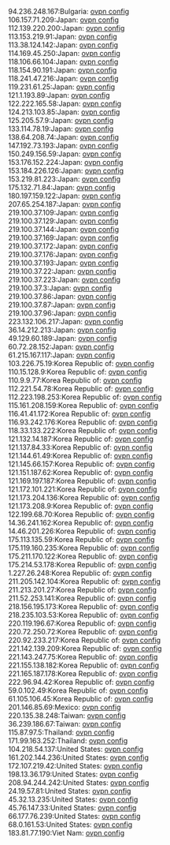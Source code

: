 94.236.248.167:Bulgaria: [ovpn config](vpn/94_236_248_167.ovpn)  
106.157.71.209:Japan: [ovpn config](vpn/106_157_71_209.ovpn)  
112.139.220.200:Japan: [ovpn config](vpn/112_139_220_200.ovpn)  
113.153.219.91:Japan: [ovpn config](vpn/113_153_219_91.ovpn)  
113.38.124.142:Japan: [ovpn config](vpn/113_38_124_142.ovpn)  
114.169.45.250:Japan: [ovpn config](vpn/114_169_45_250.ovpn)  
118.106.66.104:Japan: [ovpn config](vpn/118_106_66_104.ovpn)  
118.154.90.191:Japan: [ovpn config](vpn/118_154_90_191.ovpn)  
118.241.47.216:Japan: [ovpn config](vpn/118_241_47_216.ovpn)  
119.231.61.25:Japan: [ovpn config](vpn/119_231_61_25.ovpn)  
121.1.193.89:Japan: [ovpn config](vpn/121_1_193_89.ovpn)  
122.222.165.58:Japan: [ovpn config](vpn/122_222_165_58.ovpn)  
124.213.103.85:Japan: [ovpn config](vpn/124_213_103_85.ovpn)  
125.205.57.9:Japan: [ovpn config](vpn/125_205_57_9.ovpn)  
133.114.78.19:Japan: [ovpn config](vpn/133_114_78_19.ovpn)  
138.64.208.74:Japan: [ovpn config](vpn/138_64_208_74.ovpn)  
147.192.73.193:Japan: [ovpn config](vpn/147_192_73_193.ovpn)  
150.249.156.59:Japan: [ovpn config](vpn/150_249_156_59.ovpn)  
153.176.152.224:Japan: [ovpn config](vpn/153_176_152_224.ovpn)  
153.184.226.126:Japan: [ovpn config](vpn/153_184_226_126.ovpn)  
153.219.81.223:Japan: [ovpn config](vpn/153_219_81_223.ovpn)  
175.132.71.84:Japan: [ovpn config](vpn/175_132_71_84.ovpn)  
180.197.159.122:Japan: [ovpn config](vpn/180_197_159_122.ovpn)  
207.65.254.187:Japan: [ovpn config](vpn/207_65_254_187.ovpn)  
219.100.37.109:Japan: [ovpn config](vpn/219_100_37_109.ovpn)  
219.100.37.129:Japan: [ovpn config](vpn/219_100_37_129.ovpn)  
219.100.37.144:Japan: [ovpn config](vpn/219_100_37_144.ovpn)  
219.100.37.169:Japan: [ovpn config](vpn/219_100_37_169.ovpn)  
219.100.37.172:Japan: [ovpn config](vpn/219_100_37_172.ovpn)  
219.100.37.176:Japan: [ovpn config](vpn/219_100_37_176.ovpn)  
219.100.37.193:Japan: [ovpn config](vpn/219_100_37_193.ovpn)  
219.100.37.22:Japan: [ovpn config](vpn/219_100_37_22.ovpn)  
219.100.37.223:Japan: [ovpn config](vpn/219_100_37_223.ovpn)  
219.100.37.3:Japan: [ovpn config](vpn/219_100_37_3.ovpn)  
219.100.37.86:Japan: [ovpn config](vpn/219_100_37_86.ovpn)  
219.100.37.87:Japan: [ovpn config](vpn/219_100_37_87.ovpn)  
219.100.37.96:Japan: [ovpn config](vpn/219_100_37_96.ovpn)  
223.132.106.217:Japan: [ovpn config](vpn/223_132_106_217.ovpn)  
36.14.212.213:Japan: [ovpn config](vpn/36_14_212_213.ovpn)  
49.129.60.189:Japan: [ovpn config](vpn/49_129_60_189.ovpn)  
60.72.28.152:Japan: [ovpn config](vpn/60_72_28_152.ovpn)  
61.215.167.117:Japan: [ovpn config](vpn/61_215_167_117.ovpn)  
103.226.75.19:Korea Republic of: [ovpn config](vpn/103_226_75_19.ovpn)  
110.15.128.9:Korea Republic of: [ovpn config](vpn/110_15_128_9.ovpn)  
110.9.9.77:Korea Republic of: [ovpn config](vpn/110_9_9_77.ovpn)  
112.221.54.78:Korea Republic of: [ovpn config](vpn/112_221_54_78.ovpn)  
112.223.198.253:Korea Republic of: [ovpn config](vpn/112_223_198_253.ovpn)  
115.161.208.159:Korea Republic of: [ovpn config](vpn/115_161_208_159.ovpn)  
116.41.41.172:Korea Republic of: [ovpn config](vpn/116_41_41_172.ovpn)  
116.93.242.176:Korea Republic of: [ovpn config](vpn/116_93_242_176.ovpn)  
118.33.133.222:Korea Republic of: [ovpn config](vpn/118_33_133_222.ovpn)  
121.132.14.187:Korea Republic of: [ovpn config](vpn/121_132_14_187.ovpn)  
121.137.84.33:Korea Republic of: [ovpn config](vpn/121_137_84_33.ovpn)  
121.144.61.49:Korea Republic of: [ovpn config](vpn/121_144_61_49.ovpn)  
121.145.66.157:Korea Republic of: [ovpn config](vpn/121_145_66_157.ovpn)  
121.151.187.62:Korea Republic of: [ovpn config](vpn/121_151_187_62.ovpn)  
121.169.197.187:Korea Republic of: [ovpn config](vpn/121_169_197_187.ovpn)  
121.172.101.221:Korea Republic of: [ovpn config](vpn/121_172_101_221.ovpn)  
121.173.204.136:Korea Republic of: [ovpn config](vpn/121_173_204_136.ovpn)  
121.173.208.9:Korea Republic of: [ovpn config](vpn/121_173_208_9.ovpn)  
122.199.68.70:Korea Republic of: [ovpn config](vpn/122_199_68_70.ovpn)  
14.36.241.162:Korea Republic of: [ovpn config](vpn/14_36_241_162.ovpn)  
14.46.201.226:Korea Republic of: [ovpn config](vpn/14_46_201_226.ovpn)  
175.113.135.59:Korea Republic of: [ovpn config](vpn/175_113_135_59.ovpn)  
175.119.160.235:Korea Republic of: [ovpn config](vpn/175_119_160_235.ovpn)  
175.211.170.122:Korea Republic of: [ovpn config](vpn/175_211_170_122.ovpn)  
175.214.53.178:Korea Republic of: [ovpn config](vpn/175_214_53_178.ovpn)  
1.227.26.248:Korea Republic of: [ovpn config](vpn/1_227_26_248.ovpn)  
211.205.142.104:Korea Republic of: [ovpn config](vpn/211_205_142_104.ovpn)  
211.213.201.27:Korea Republic of: [ovpn config](vpn/211_213_201_27.ovpn)  
211.52.253.141:Korea Republic of: [ovpn config](vpn/211_52_253_141.ovpn)  
218.156.195.173:Korea Republic of: [ovpn config](vpn/218_156_195_173.ovpn)  
218.235.103.53:Korea Republic of: [ovpn config](vpn/218_235_103_53.ovpn)  
220.119.196.67:Korea Republic of: [ovpn config](vpn/220_119_196_67.ovpn)  
220.72.250.72:Korea Republic of: [ovpn config](vpn/220_72_250_72.ovpn)  
220.92.233.217:Korea Republic of: [ovpn config](vpn/220_92_233_217.ovpn)  
221.142.139.209:Korea Republic of: [ovpn config](vpn/221_142_139_209.ovpn)  
221.143.247.75:Korea Republic of: [ovpn config](vpn/221_143_247_75.ovpn)  
221.155.138.182:Korea Republic of: [ovpn config](vpn/221_155_138_182.ovpn)  
221.165.187.178:Korea Republic of: [ovpn config](vpn/221_165_187_178.ovpn)  
222.96.94.42:Korea Republic of: [ovpn config](vpn/222_96_94_42.ovpn)  
59.0.102.49:Korea Republic of: [ovpn config](vpn/59_0_102_49.ovpn)  
61.105.106.45:Korea Republic of: [ovpn config](vpn/61_105_106_45.ovpn)  
201.146.85.69:Mexico: [ovpn config](vpn/201_146_85_69.ovpn)  
220.135.38.248:Taiwan: [ovpn config](vpn/220_135_38_248.ovpn)  
36.239.186.67:Taiwan: [ovpn config](vpn/36_239_186_67.ovpn)  
115.87.97.5:Thailand: [ovpn config](vpn/115_87_97_5.ovpn)  
171.99.163.252:Thailand: [ovpn config](vpn/171_99_163_252.ovpn)  
104.218.54.137:United States: [ovpn config](vpn/104_218_54_137.ovpn)  
161.202.144.236:United States: [ovpn config](vpn/161_202_144_236.ovpn)  
172.107.219.42:United States: [ovpn config](vpn/172_107_219_42.ovpn)  
198.13.36.179:United States: [ovpn config](vpn/198_13_36_179.ovpn)  
208.94.244.242:United States: [ovpn config](vpn/208_94_244_242.ovpn)  
24.19.57.81:United States: [ovpn config](vpn/24_19_57_81.ovpn)  
45.32.13.235:United States: [ovpn config](vpn/45_32_13_235.ovpn)  
45.76.147.33:United States: [ovpn config](vpn/45_76_147_33.ovpn)  
66.177.76.239:United States: [ovpn config](vpn/66_177_76_239.ovpn)  
68.0.161.53:United States: [ovpn config](vpn/68_0_161_53.ovpn)  
183.81.77.190:Viet Nam: [ovpn config](vpn/183_81_77_190.ovpn)  
